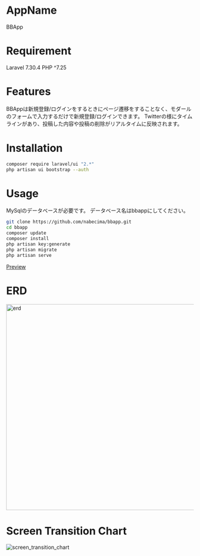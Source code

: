 # AppName
BBApp

# Requirement
Laravel 7.30.4
PHP ^7.25

# Features
BBAppは新規登録/ログインをするときにページ遷移をすることなく、モダールのフォームで入力するだけで新規登録/ログインできます。
Twitterの様にタイムラインがあり、投稿した内容や投稿の削除がリアルタイムに反映されます。

# Installation
```bash
composer require laravel/ui "2.*"
php artisan ui bootstrap --auth
```

# Usage
MySqlのデータベースが必要です。
データベース名はbbappにしてください。
```bash
git clone https://github.com/nabecima/bbapp.git
cd bbapp
composer update
composer install
php artisan key:generate
php artisan migrate
php artisan serve
```
[Preview](http://localhost:8000/)

# ERD
<img width="553" alt="erd" src="https://user-images.githubusercontent.com/66292801/139231458-8d8e9e0c-b162-4ce3-9057-fdeb4746af4e.png">

# Screen Transition Chart
![screen_transition_chart](https://user-images.githubusercontent.com/66292801/139241408-3674e5e9-1a43-4dad-85f4-84fd579e69cb.png)
